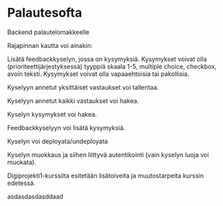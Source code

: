 # Palautesofta
Backend palautelomakkeelle


Rajapinnan kautta voi ainakin:

Lisätä feedbackkyselyn, jossa on kysymyksiä. Kysymykset voivat olla (prioriteettijärjestyksessä) tyyppiä skaala 1-5, multiple choice, checkbox, avoin teksti. Kysymykset voivat olla vapaaehtoisia tai pakollisia.

Kyselyyn annetut yksittäiset vastaukset voi tallentaa.

Kyselyyn annetut kaikki vastaukset voi hakea.

Kyselyn kysymykset voi hakea.

Feedbackkyselyyn voi lisätä kysymyksiä.

Kyselyn voi deployata/undeployata

Kyselyn muokkaus ja siihen liittyvä autentikointi (vain kyselyn luoja voi muokata).

Digiprojekti1-kurssilta esitetään lisätoiveita ja muutostarpeita kurssin edetessä.

asdasdasdasddaad
